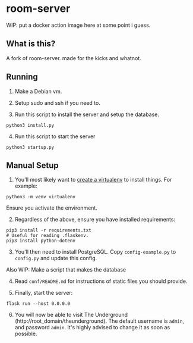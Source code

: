 # room-server
WIP: put a docker action image here at some point i guess.

## What is this?
A fork of room-server. made for the kicks and whatnot.

## Running


1. Make a Debian vm.

2. Setup sudo and ssh if you need to.

3. Run this script to install the server and setup the database.
```
python3 install.py
```

4. Run this script to start the server
```
python3 startup.py
```

## Manual Setup

1. You'll most likely want to [create a virtualenv](https://docs.python.org/3/library/venv.html) to install things. For example:
```
python3 -m venv virtualenv
```
Ensure you activate the environment.

2. Regardless of the above, ensure you have installed requirements:
```
pip3 install -r requirements.txt
# Useful for reading .flaskenv.
pip3 install python-dotenv
```

3. You'll then need to install PostgreSQL. Copy `config-example.py` to `config.py` and update this config.

Also WIP: Make a script that makes the database

4. Read `conf/README.md` for instructions of static files you should provide.

5. Finally, start the server:
```
flask run --host 0.0.0.0
```

6. You will now be able to visit The Underground (http://root_domain/theunderground). The default username is `admin`, and password `admin`.
It's highly advised to change it as soon as possible.
